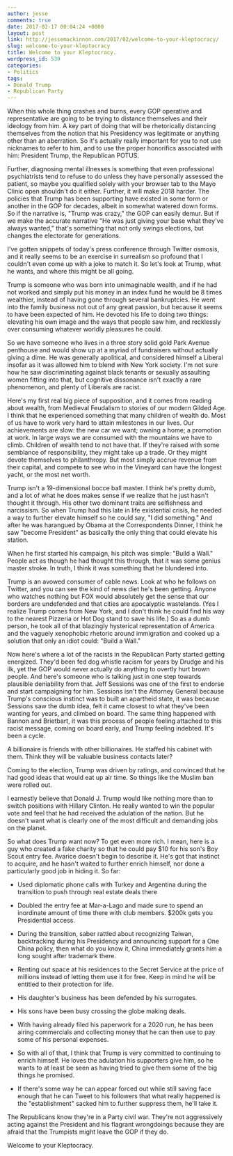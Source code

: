 ```yaml
---
author: jesse
comments: true
date: 2017-02-17 00:04:24 +0000
layout: post
link: http://jessemackinnon.com/2017/02/welcome-to-your-kleptocracy/
slug: welcome-to-your-kleptocracy
title: Welcome to your Kleptocracy.
wordpress_id: 539
categories:
- Politics
tags:
- Donald Trump
- Republican Party
---
```


When this whole thing crashes and burns, every GOP operative and representative are going to be trying to distance themselves and their ideology from him. A key part of doing that will be rhetorically distancing themselves from the notion that his Presidency was legitimate or anything other than an aberration. So it's actually really important for you to not use nicknames to refer to him, and to use the proper honorifics associated with him: President Trump, the Republican POTUS.

Further, diagnosing mental illnesses is something that even professional psychiatrists tend to refuse to do unless they have personally assessed the patient, so maybe you qualified solely with your browser tab to the Mayo Clinic open shouldn't do it either. Further, it will make 2018 harder. The policies that Trump has been supporting have existed in some form or another in the GOP for decades, albeit in somewhat watered down forms. So if the narrative is, "Trump was crazy," the GOP can easily demur. But if we make the accurate narrative "He was just giving your base what they've always wanted," that's something that not only swings elections, but changes the electorate for generations.

I've gotten snippets of today's press conference through Twitter osmosis, and it really seems to be an exercise in surrealism so profound that I couldn't even come up with a joke to match it. So let's look at Trump, what he wants, and where this might be all going.

Trump is someone who was born into unimaginable wealth, and if he had not worked and simply put his money in an index fund he would be 8 times wealthier, instead of having gone through several bankruptcies. He went into the family business not out of any great passion, but because it seems to have been expected of him. He devoted his life to doing two things: elevating his own image and the ways that people saw him, and recklessly over consuming whatever worldly pleasures he could.

So we have someone who lives in a three story solid gold Park Avenue penthouse and would show up at a myriad of fundraisers without actually giving a dime. He was generally apolitical, and considered himself a Liberal insofar as it was allowed him to blend with New York society. I'm not sure how he saw discriminating against black tenants or sexually assaulting women fitting into that, but cognitive dissonance isn't exactly a rare phenomenon, and plenty of Liberals are racist.

Here's my first real big piece of supposition, and it comes from reading about wealth, from Medieval Feudalism to stories of our modern Gilded Age. I think that he experienced something that many children of wealth do. Most of us have to work very hard to attain milestones in our lives. Our achievements are slow: the new car we want; owning a home; a promotion at work. In large ways we are consumed with the mountains we have to climb. Children of wealth tend to not have that. If they're raised with some semblance of responsibility, they might take up a trade. Or they might devote themselves to philanthropy. But most simply accrue revenue from their capital, and compete to see who in the Vineyard can have the longest yacht, or the most net worth.

Trump isn't a 19-dimensional bocce ball master. I think he's pretty dumb, and a lot of what he does makes sense if we realize that he just hasn't thought it through. His other two dominant traits are selfishness and narcissism. So when Trump had this late in life existential crisis, he needed a way to further elevate himself so he could say, "I did something." And after he was harangued by Obama at the Correspondents Dinner, I think he saw "become President" as basically the only thing that could elevate his station.

When he first started his campaign, his pitch was simple: "Build a Wall." People act as though he had thought this through, that it was some genius master stroke. In truth, I think it was something that he blundered into.

Trump is an avowed consumer of cable news. Look at who he follows on Twitter, and you can see the kind of news diet he's been getting. Anyone who watches nothing but FOX would absolutely get the sense that our borders are undefended and that cities are apocalyptic wastelands. (Yes I realize Trump comes from New York, and I don't think he could find his way to the nearest Pizzeria or Hot Dog stand to save his life.) So as a dumb person, he took all of that blazingly hysterical representation of America and the vaguely xenophobic rhetoric around immigration and cooked up a solution that only an idiot could: "Build a Wall."

Now here's where a lot of the racists in the Republican Party started getting energized. They'd been fed dog whistle racism for years by Drudge and his ilk, yet the GOP would never actually do anything to overtly hurt brown people. And here's someone who is talking just in one step towards plausible deniability from that. Jeff Sessions was one of the first to endorse and start campaigning for him. Sessions isn't the Attorney General because Trump's conscious instinct was to built an apartheid state, it was because Sessions saw the dumb idea, felt it came closest to what they've been wanting for years, and climbed on board. The same thing happened with Bannon and Brietbart, it was this process of people feeling attached to this racist message, coming on board early, and Trump feeling indebted. It's been a cycle.

A billionaire is friends with other billionaires. He staffed his cabinet with them. Think they will be valuable business contacts later?

Coming to the election, Trump was driven by ratings, and convinced that he had good ideas that would eat up air time. So things like the Muslim ban were rolled out.

I earnestly believe that Donald J. Trump would like nothing more than to switch positions with Hillary Clinton. He really wanted to win the popular vote and feel that he had received the adulation of the nation. But he doesn't want what is clearly one of the most difficult and demanding jobs on the planet.

So what does Trump want now? To get even more rich. I mean, here is a guy who created a fake charity so that he could pay $10 for his son's Boy Scout entry fee. Avarice doesn't begin to describe it. He's got that instinct to acquire, and he hasn't waited to further enrich himself, nor done a particularly good job in hiding it. So far:

  * Used diplomatic phone calls with Turkey and Argentina during the transition to push through real estate deals there

  * Doubled the entry fee at Mar-a-Lago and made sure to spend an inordinate amount of time there with club members. $200k gets you Presidential access.

  * During the transition, saber rattled about recognizing Taiwan, backtracking during his Presidency and announcing support for a One China policy, then what do you know it, China immediately grants him a long sought after trademark there.

  * Renting out space at his residences to the Secret Service at the price of millions instead of letting them use it for free. Keep in mind he will be entitled to their protection for life.

  * His daughter's business has been defended by his surrogates.

  * His sons have been busy crossing the globe making deals.

  * With having already filed his paperwork for a 2020 run, he has been airing commercials and collecting money that he can then use to pay some of his personal expenses.

  * So with all of that, I think that Trump is very committed to continuing to enrich himself. He loves the adulation his supporters give him, so he wants to at least be seen as having tried to give them some of the big things he promised.

  * If there's some way he can appear forced out while still saving face enough that he can Tweet to his followers that what really happened is the "establishment" sacked him to further suppress them, he'll take it.

The Republicans know they're in a Party civil war. They're not aggressively acting against the President and his flagrant wrongdoings because they are afraid that the Trumpists might leave the GOP if they do.

Welcome to your Kleptocracy.
